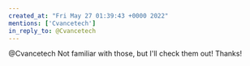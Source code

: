 ```yaml
---
created_at: "Fri May 27 01:39:43 +0000 2022"
mentions: ['Cvancetech']
in_reply_to: @Cvancetech
---
```


@Cvancetech Not familiar with those,  but I'll check them out! Thanks!